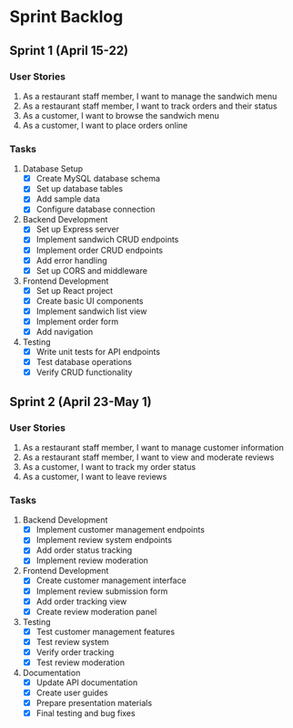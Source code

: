 # Sprint Backlog

## Sprint 1 (April 15-22)

### User Stories
1. As a restaurant staff member, I want to manage the sandwich menu
2. As a restaurant staff member, I want to track orders and their status
3. As a customer, I want to browse the sandwich menu
4. As a customer, I want to place orders online

### Tasks
1. Database Setup
   - [x] Create MySQL database schema
   - [x] Set up database tables
   - [x] Add sample data
   - [x] Configure database connection

2. Backend Development
   - [x] Set up Express server
   - [x] Implement sandwich CRUD endpoints
   - [x] Implement order CRUD endpoints
   - [x] Add error handling
   - [x] Set up CORS and middleware

3. Frontend Development
   - [x] Set up React project
   - [x] Create basic UI components
   - [x] Implement sandwich list view
   - [x] Implement order form
   - [x] Add navigation

4. Testing
   - [x] Write unit tests for API endpoints
   - [x] Test database operations
   - [x] Verify CRUD functionality

## Sprint 2 (April 23-May 1)

### User Stories
1. As a restaurant staff member, I want to manage customer information
2. As a restaurant staff member, I want to view and moderate reviews
3. As a customer, I want to track my order status
4. As a customer, I want to leave reviews

### Tasks
1. Backend Development
   - [x] Implement customer management endpoints
   - [x] Implement review system endpoints
   - [x] Add order status tracking
   - [x] Implement review moderation

2. Frontend Development
   - [x] Create customer management interface
   - [x] Implement review submission form
   - [x] Add order tracking view
   - [x] Create review moderation panel

3. Testing
   - [x] Test customer management features
   - [x] Test review system
   - [x] Verify order tracking
   - [x] Test review moderation

4. Documentation
   - [x] Update API documentation
   - [x] Create user guides
   - [x] Prepare presentation materials
   - [x] Final testing and bug fixes 